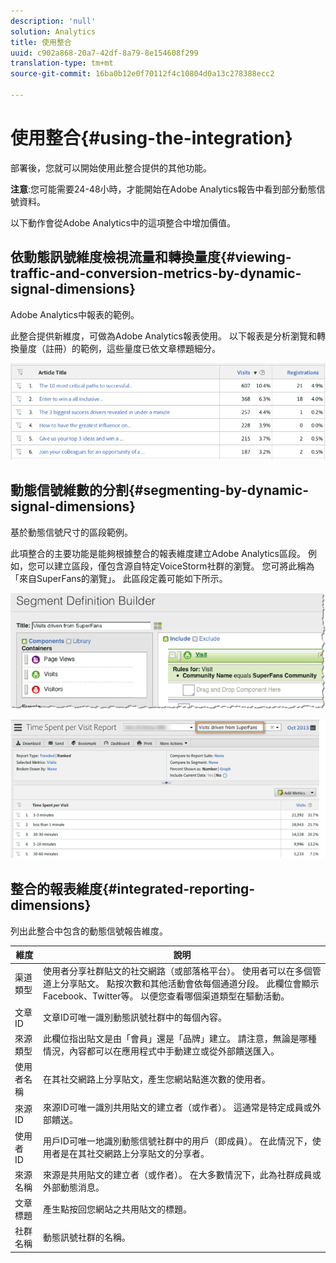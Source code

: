 ```yaml
---
description: 'null'
solution: Analytics
title: 使用整合
uuid: c902a868-20a7-42df-8a79-8e154608f299
translation-type: tm+mt
source-git-commit: 16ba0b12e0f70112f4c10804d0a13c278388ecc2

---
```



# 使用整合{#using-the-integration}

部署後，您就可以開始使用此整合提供的其他功能。

**注意**:您可能需要24-48小時，才能開始在Adobe Analytics報告中看到部分動態信號資料。

以下動作會從Adobe Analytics中的這項整合中增加價值。

## 依動態訊號維度檢視流量和轉換量度{#viewing-traffic-and-conversion-metrics-by-dynamic-signal-dimensions}

Adobe Analytics中報表的範例。

此整合提供新維度，可做為Adobe Analytics報表使用。 以下報表是分析瀏覽和轉換量度（註冊）的範例，這些量度已依文章標題細分。

![](assets/examplereport.png)

## 動態信號維數的分割{#segmenting-by-dynamic-signal-dimensions}

基於動態信號尺寸的區段範例。

此項整合的主要功能是能夠根據整合的報表維度建立Adobe Analytics區段。 例如，您可以建立區段，僅包含源自特定VoiceStorm社群的瀏覽。 您可將此稱為「來自SuperFans的瀏覽」。 此區段定義可能如下所示。

![](assets/segment1.png)

![](assets/segment2.png)

## 整合的報表維度{#integrated-reporting-dimensions}

列出此整合中包含的動態信號報告維度。

| 維度 | 說明 |
|---|---|
| 渠道類型 | 使用者分享社群貼文的社交網路（或部落格平台）。 使用者可以在多個管道上分享貼文。 點按次數和其他活動會依每個通道分段。 此欄位會顯示Facebook、Twitter等。 以便您查看哪個渠道類型在驅動活動。 |
| 文章ID | 文章ID可唯一識別動態訊號社群中的每個內容。 |
| 來源類型 | 此欄位指出貼文是由「會員」還是「品牌」建立。 請注意，無論是哪種情況，內容都可以在應用程式中手動建立或從外部饋送匯入。 |
| 使用者名稱 | 在其社交網路上分享貼文，產生您網站點進次數的使用者。 |
| 來源ID | 來源ID可唯一識別共用貼文的建立者（或作者）。 這通常是特定成員或外部饋送。 |
| 使用者 ID | 用戶ID可唯一地識別動態信號社群中的用戶（即成員）。 在此情況下，使用者是在其社交網路上分享貼文的分享者。 |
| 來源名稱 | 來源是共用貼文的建立者（或作者）。 在大多數情況下，此為社群成員或外部動態消息。 |
| 文章標題 | 產生點按回您網站之共用貼文的標題。 |
| 社群名稱 | 動態訊號社群的名稱。 |

